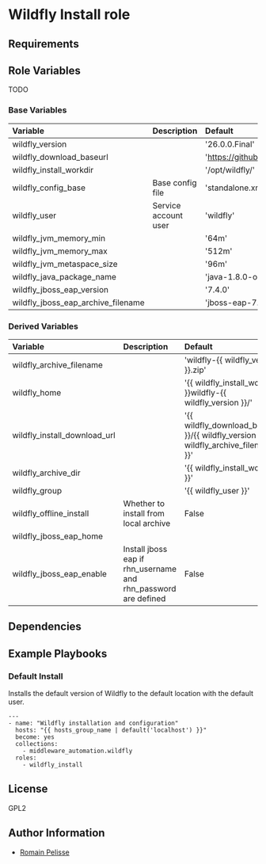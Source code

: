 # Wildfly Install role


## Requirements


## Role Variables

TODO

### Base Variables

| Variable | Description | Default |
| :------- | :---------- | :------ |
| wildfly_version | | '26.0.0.Final' |
| wildfly_download_baseurl | | 'https://github.com/wildfly/wildfly/releases/download' |
| wildfly_install_workdir | | '/opt/wildfly/' |
| wildfly_config_base | Base config file | 'standalone.xml' |
| wildfly_user | Service account user | 'wildfly' |
| wildfly_jvm_memory_min | | '64m' |
| wildfly_jvm_memory_max | | '512m' |
| wildfly_jvm_metaspace_size | | '96m' |
| wildfly_java_package_name | | 'java-1.8.0-openjdk' |
| wildfly_jboss_eap_version | | '7.4.0' |
| wildfly_jboss_eap_archive_filename | | 'jboss-eap-7.4.0.zip' |

### Derived Variables

| Variable | Description | Default |
| :------- | :---------- | :------ |
| wildfly_archive_filename | | 'wildfly-{{ wildfly_version }}.zip' |
| wildfly_home | | '{{ wildfly_install_workdir }}wildfly-{{ wildfly_version }}/' |
| wildfly_install_download_url | | '{{ wildfly_download_baseurl }}/{{ wildfly_version }}/{{ wildfly_archive_filename }}' |
| wildfly_archive_dir | | '{{ wildfly_install_workdir }}' |
| wildfly_group | | '{{ wildfly_user }}' |
| wildfly_offline_install | Whether to install from local archive | False |
| wildfly_jboss_eap_home | | |
| wildfly_jboss_eap_enable | Install jboss eap if rhn_username and rhn_password are defined | False |

## Dependencies

## Example Playbooks

### Default Install

Installs the default version of Wildfly to the default location with the default user.

```
---
- name: "Wildfly installation and configuration"
  hosts: "{{ hosts_group_name | default('localhost') }}"
  become: yes
  collections:
    - middleware_automation.wildfly
  roles:
    - wildfly_install
```

## License

GPL2

## Author Information

* [Romain Pelisse](https://github.com/rpelisse)
